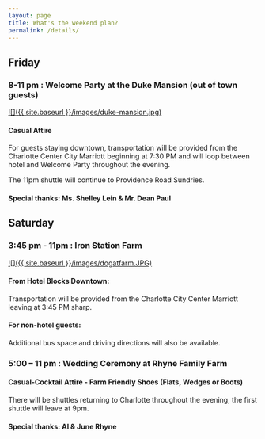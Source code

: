 ```yaml
---
layout: page
title: What's the weekend plan?
permalink: /details/
---
```


## Friday
### 8-11 pm : Welcome Party at the Duke Mansion (out of town guests)
<a href="https://goo.gl/maps/jS5dpdGLV2r">![]({{ site.baseurl }}/images/duke-mansion.jpg)</a>
#### Casual Attire

For guests staying downtown, transportation will be provided from the Charlotte Center City Marriott beginning at 7:30 PM and will loop between hotel and Welcome Party throughout the evening. 

The 11pm shuttle will continue to Providence Road Sundries.

#### Special thanks: Ms. Shelley Lein & Mr. Dean Paul

## Saturday
### 3:45 pm - 11pm : Iron Station Farm
<a href="">![]({{ site.baseurl }}/images/dogatfarm.JPG)</a>

#### From Hotel Blocks Downtown:
Transportation will be provided from the Charlotte City Center Marriott leaving at 3:45 PM sharp.

#### For non-hotel guests:
Additional bus space and driving directions will also be available. 

### 5:00 – 11 pm : Wedding Ceremony at Rhyne Family Farm
#### Casual-Cocktail Attire - Farm Friendly Shoes (Flats, Wedges or Boots)
There will be shuttles returning to Charlotte throughout the evening, the first shuttle will leave at 9pm.

#### Special thanks: Al & June Rhyne
